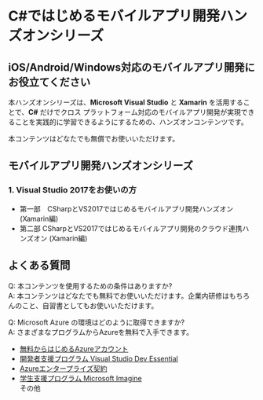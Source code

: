 # **C#ではじめるモバイルアプリ開発ハンズオンシリーズ**

## **iOS/Android/Windows対応のモバイルアプリ開発にお役立てください**

本ハンズオンシリーズは、**Microsoft Visual Studio** と **Xamarin** を活用することで、**C#** だけでクロス プラットフォーム対応のモバイルアプリ開発が実現できることを実践的に学習できるようにするための、ハンズオンコンテンツです。

本コンテンツはどなたでも無償でお使いいただけます。

## **モバイルアプリ開発ハンズオンシリーズ**

### **1. Visual Studio 2017をお使いの方**
* 第一部　CSharpとVS2017ではじめるモバイルアプリ開発ハンズオン (Xamarin編)  
* 第二部 CSharpとVS2017ではじめるモバイルアプリ開発のクラウド連携ハンズオン (Xamarin編) 

## よくある質問

Q: 本コンテンツを使用するための条件はありますか?  
A: 本コンテンツはどなたでも無料でお使いいただけます。企業内研修はもちろんのこと、自習書としてもお使いいただけます。

Q: Microsoft Azure の環境はどのように取得できますか?  
A: さまざまなプログラムからAzureを無料で入手できます。
* [無料からはじめるAzureアカウント](https://azure.microsoft.com/ja-jp/free/)
* [開発者支援プログラム Visual Studio Dev Essential](https://www.visualstudio.com/ja/dev-essentials/)
* [Azureエンタープライズ契約](https://azure.microsoft.com/ja-jp/pricing/enterprise-agreement/)
* [学生支援プログラム Microsoft Imagine](https://azure.microsoft.com/ja-jp/pricing/member-offers/imagine/)  
その他
